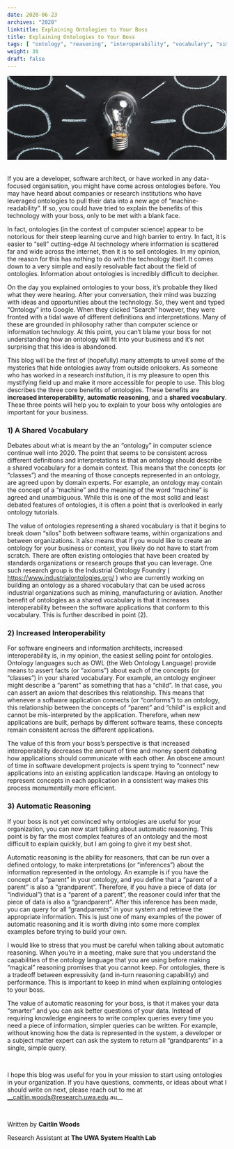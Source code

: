 ```yaml
---
date: 2020-06-23
archives: "2020"
linktitle: Explaining Ontologies to Your Boss
title: Explaining Ontologies to Your Boss
tags: [ "ontology", "reasoning", "interoperability", "vocabulary", "simple ontologies", ] 
weight: 30
draft: false
---
```


![Example image](/img/explain-boss-img.png)

<br/>
If you are a developer, software architect, or have worked in any data-focused organisation, you might have come across ontologies before. You may have heard about companies or research institutions who have leveraged ontologies to pull their data into a new age of “machine-readability”. If so, you could have tried to explain the benefits of this technology with your boss, only to be met with a blank face.

In fact, ontologies (in the context of computer science) appear to be notorious for their steep learning curve and high barrier to entry. In fact, it is easier to “sell” cutting-edge AI technology where information is scattered far and wide across the internet, then it is to sell ontologies. In my opinion, the reason for this has nothing to do with the technology itself. It comes down to a very simple and easily resolvable fact about the field of ontologies. Information about ontologies is incredibly difficult to decipher.

On the day you explained ontologies to your boss, it’s probable they liked what they were hearing. After your conversation, their mind was buzzing with ideas and opportunities about the technology. So, they went and typed “Ontology” into Google. When they clicked “Search” however, they were fronted with a tidal wave of different definitions and interpretations. Many of these are grounded in philosophy rather than computer science or information technology. At this point, you can’t blame your boss for not understanding how an ontology will fit into your business and it’s not surprising that this idea is abandoned.

This blog will be the first of (hopefully) many attempts to unveil some of the mysteries that hide ontologies away from outside onlookers. As someone who has worked in a research institution, it is my pleasure to open this mystifying field up and make it more accessible for people to use. This blog describes the three core benefits of ontologies. These benefits are __increased interoperability__, __automatic reasoning__, and a __shared vocabulary__. These three points will help you to explain to your boss why ontologies are important for your business.

### 1) A Shared Vocabulary

Debates about what is meant by the an “ontology” in computer science continue well into 2020. The point that seems to be consistent across different definitions and interpretations is that an ontology should describe a shared vocabulary for a domain context. This means that the concepts (or “classes”) and the meaning of those concepts represented in an ontology, are agreed upon by domain experts. For example, an ontology may contain the concept of a “machine” and the meaning of the word “machine” is agreed and unambiguous. While this is one of the most solid and least debated features of ontologies, it is often a point that is overlooked in early ontology tutorials.

The value of ontologies representing a shared vocabulary is that it begins to break down “silos” both between software teams, within organizations and between organizations. It also means that if you would like to create an ontology for your business or context, you likely do not have to start from scratch. There are often existing ontologies that have been created by standards organizations or research groups that you can leverage. One such research group is the Industrial Ontology Foundry ( https://www.industrialontologies.org/ ) who are currently working on building an ontology as a shared vocabulary that can be used across industrial organizations such as mining, manufacturing or aviation. Another benefit of ontologies as a shared vocabulary is that it increases interoperability between the software applications that conform to this vocabulary. This is further described in point (2).



### 2) Increased Interoperability

For software engineers and information architects, increased interoperability is, in my opinion, the easiest selling point for ontologies. Ontology languages such as OWL (the Web Ontology Language) provide means to assert facts (or “axioms”) about each of the concepts (or “classes”) in your shared vocabulary. For example, an ontology engineer might describe a “parent” as something that has a “child”. In that case, you can assert an axiom that describes this relationship. This means that whenever a software application connects (or “conforms”) to an ontology, this relationship between the concepts of “parent” and “child” is explicit and cannot be mis-interpreted by the application. Therefore, when new applications are built, perhaps by different software teams, these concepts remain consistent across the different applications.

The value of this from your boss’s perspective is that increased interoperability decreases the amount of time and money spent debating how applications should communicate with each other. An obscene amount of time in software development projects is spent trying to “connect” new applications into an existing application landscape. Having an ontology to represent concepts in each application in a consistent way makes this process monumentally more efficient.

### 3) Automatic Reasoning

If your boss is not yet convinced why ontologies are useful for your organization, you can now start talking about automatic reasoning. This point is by far the most complex features of an ontology and the most difficult to explain quickly, but I am going to give it my best shot.

Automatic reasoning is the ability for reasoners, that can be run over a defined ontology, to make interpretations (or “inferences”) about the information represented in the ontology. An example is if you have the concept of a “parent” in your ontology, and you define that a “parent of a parent” is also a “grandparent”. Therefore, if you have a piece of data (or “individual”) that is a “parent of a parent”, the reasoner could infer that the piece of data is also a “grandparent”. After this inference has been made, you can query for all “grandparents” in your system and retrieve the appropriate information. This is just one of many examples of the power of automatic reasoning and it is worth diving into some more complex examples before trying to build your own.

I would like to stress that you must be careful when talking about automatic reasoning. When you’re in a meeting, make sure that you understand the capabilities of the ontology language that you are using before making “magical” reasoning promises that you cannot keep. For ontologies, there is a tradeoff between expressivity (and in-turn reasoning capability) and performance. This is important to keep in mind when explaining ontologies to your boss.

The value of automatic reasoning for your boss, is that it makes your data “smarter” and you can ask better questions of your data. Instead of requiring knowledge engineers to write complex queries every time you need a piece of information, simpler queries can be written. For example, without knowing how the data is represented in the system, a developer or a subject matter expert can ask the system to return all “grandparents” in a single, simple query.

<br/>


I hope this blog was useful for you in your mission to start using ontologies in your organization. If you have questions, comments, or ideas about what I should write on next, please reach out to me at __caitlin.woods@research.uwa.edu.au__

<br/>

Written by __Caitlin Woods__

Research Assistant at __The UWA System Health Lab__
